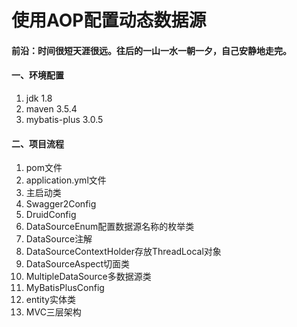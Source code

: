 # 使用AOP配置动态数据源

#### 前沿：时间很短天涯很远。往后的一山一水一朝一夕，自己安静地走完。

#### 一、环境配置

1. jdk 1.8
2. maven 3.5.4
3. mybatis-plus 3.0.5

#### 二、项目流程

1. pom文件
2. application.yml文件
3. 主启动类
4. Swagger2Config
5. DruidConfig
6. DataSourceEnum配置数据源名称的枚举类
7. DataSource注解
8. DataSourceContextHolder存放ThreadLocal对象
9. DataSourceAspect切面类
10. MultipleDataSource多数据源类
11. MyBatisPlusConfig
12. entity实体类
13. MVC三层架构

